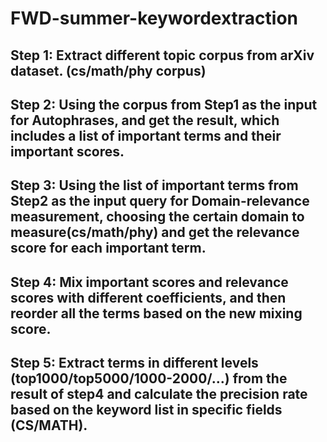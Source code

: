 # FWD-summer-keywordextraction


## Step 1: Extract different topic corpus from arXiv dataset. (cs/math/phy corpus)
## Step 2: Using the corpus from Step1 as the input for Autophrases, and get the result, which includes a list of important terms and their important scores.
## Step 3: Using the list of important terms from Step2 as the input query for Domain-relevance measurement, choosing the certain domain to measure(cs/math/phy) and get the relevance score for each important term.
## Step 4: Mix important scores and relevance scores with different coefficients, and then reorder all the terms based on the new mixing score.
## Step 5: Extract terms in different levels (top1000/top5000/1000-2000/…) from the result of step4 and calculate the precision rate based on the keyword list in specific fields (CS/MATH).

